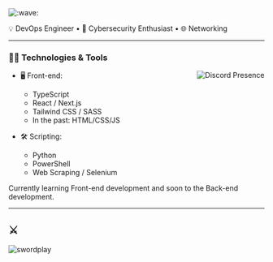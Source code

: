 <img src="assets/wave.svg" alt=":wave:" />

💡 DevOps Engineer • 🔐 Cybersecurity Enthusiast • 🌐 Networking

---

### 🧑‍💻 Technologies & Tools

<a href="https://discord.com/users/316895231431671809" target="_blank" rel="nofollow">
   <img src="https://lanyard-profile-readme.vercel.app/api/316895231431671809?idleMessage=Probably%20sleeping..." alt="Discord Presence" align="right">
</a>

- 🖥️ Front-end:

  - TypeScript
  - React / Next.js
  - Tailwind CSS / SASS
  - In the past: HTML/CSS/JS

- 🛠 Scripting:

  - Python
  - PowerShell
  - Web Scraping / Selenium

Currently learning Front-end development and soon to the Back-end development.

---

## ⚔️
![swordplay](https://media1.tenor.com/m/5JaxuOcCebQAAAAd/cartethyia-swordplay.gif)
